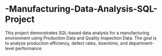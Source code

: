 # -Manufacturing-Data-Analysis-SQL-Project
This project demonstrates SQL-based data analysis for a manufacturing environment using Production Data and Quality Inspection Data. The goal is to analyze production efficiency, defect rates, downtime, and department-level performance.
